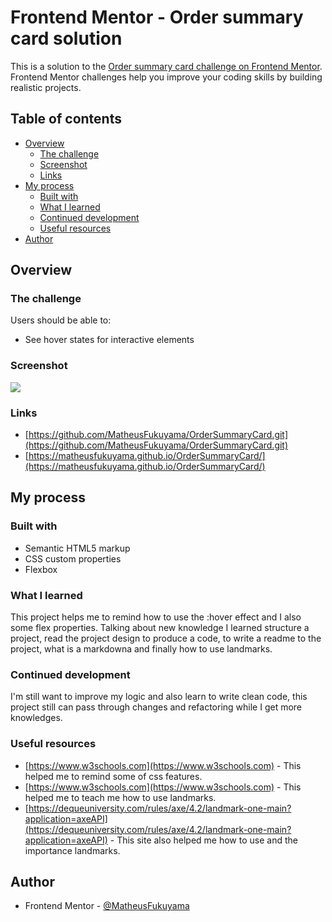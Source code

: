 # Frontend Mentor - Order summary card solution

This is a solution to the [Order summary card challenge on Frontend Mentor](https://www.frontendmentor.io/challenges/order-summary-component-QlPmajDUj). Frontend Mentor challenges help you improve your coding skills by building realistic projects. 

## Table of contents

- [Overview](#overview)
  - [The challenge](#the-challenge)
  - [Screenshot](#screenshot)
  - [Links](#links)
- [My process](#my-process)
  - [Built with](#built-with)
  - [What I learned](#what-i-learned)
  - [Continued development](#continued-development)
  - [Useful resources](#useful-resources)
- [Author](#author)


## Overview

### The challenge

Users should be able to:

- See hover states for interactive elements

### Screenshot

![](./screenshot.png)

### Links

- [https://github.com/MatheusFukuyama/OrderSummaryCard.git](https://github.com/MatheusFukuyama/OrderSummaryCard.git)
- [https://matheusfukuyama.github.io/OrderSummaryCard/](https://matheusfukuyama.github.io/OrderSummaryCard/)

## My process

### Built with

- Semantic HTML5 markup
- CSS custom properties
- Flexbox



### What I learned

This project helps me to remind how to use the :hover effect and I also some flex properties. Talking about new knowledge I learned structure a project, read the project design to produce a code, to write a readme to the project, what is a markdowna and finally how to use landmarks.

### Continued development

I'm still want to improve my logic and also learn to write clean code, this project still can pass through changes and refactoring while I get more knowledges.

### Useful resources

- [https://www.w3schools.com](https://www.w3schools.com) - This helped me to remind some of css features.
- [https://www.w3schools.com](https://www.w3schools.com) - This helped me to teach me how to use landmarks.
- [https://dequeuniversity.com/rules/axe/4.2/landmark-one-main?application=axeAPI](https://dequeuniversity.com/rules/axe/4.2/landmark-one-main?application=axeAPI) - This site also helped me how to use and the importance landmarks.

## Author

- Frontend Mentor - [@MatheusFukuyama](https://www.frontendmentor.io/profile/MatheusFukuyama)

